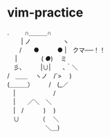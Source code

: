 # vim-practice

.    　　 ∩＿＿＿∩  
　　 | ノ　　　　　 ヽ  
　　/　　●　　　● |　クマ──！！  
　 |　　　　( _●_)　 ミ  
　彡､　　　|∪|　　､｀＼  
/　＿＿　 ヽノ　/´>　 )  
(＿＿＿）　　　/　(_／  
　|　　　　　　 /  
　|　　／＼　＼  
　|　/　　　 )　 )  
　∪　　　 （　 ＼  
　　　　　　 ＼＿)   

